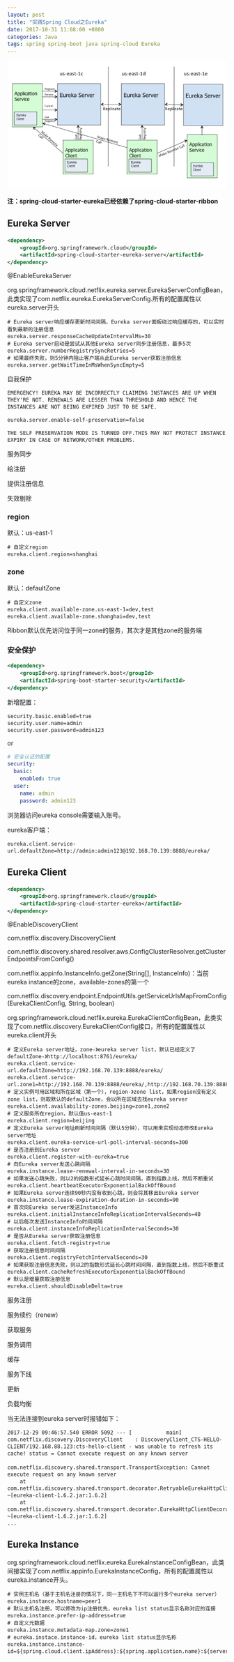 ```yaml
---
layout: post
title: "实践Spring Cloud之Eureka"
date: 2017-10-31 11:08:00 +0800
categories: Java
tags: spring spring-boot java spring-cloud Eureka
---
```


![Spring Cloud Eureka Architecture](/images/spring-cloud-eureka-architecture.png)

**注：spring-cloud-starter-eureka已经依赖了spring-cloud-starter-ribbon**

## Eureka Server

```xml
<dependency>
	<groupId>org.springframework.cloud</groupId>
	<artifactId>spring-cloud-starter-eureka-server</artifactId>
</dependency>
```

@EnableEurekaServer

org.springframework.cloud.netflix.eureka.server.EurekaServerConfigBean，此类实现了com.netflix.eureka.EurekaServerConfig.所有的配置属性以eureka.server开头

```properties
# Eureka server响应缓存更新时间间隔，Eureka server面板绕过响应缓存的，可以实时看到最新的注册信息
eureka.server.responseCacheUpdateIntervalMs=30
# Eureka server启动是尝试从其他Eureka server同步注册信息，最多5次
eureka.server.numberRegistrySyncRetries=5
# 如果最终失败，则5分钟内阻止客户端从此Eureka server获取注册信息
eureka.server.getWaitTimeInMsWhenSyncEmpty=5
```



自我保护

```
EMERGENCY! EUREKA MAY BE INCORRECTLY CLAIMING INSTANCES ARE UP WHEN THEY'RE NOT. RENEWALS ARE LESSER THAN THRESHOLD AND HENCE THE INSTANCES ARE NOT BEING EXPIRED JUST TO BE SAFE.
```

```properties
eureka.server.enable-self-preservation=false
```

```
THE SELF PRESERVATION MODE IS TURNED OFF.THIS MAY NOT PROTECT INSTANCE EXPIRY IN CASE OF NETWORK/OTHER PROBLEMS.
```

服务同步

给注册

提供注册信息

失效剔除

### region

默认：us-east-1

```properties
# 自定义region
eureka.client.region=shanghai
```

### zone

默认：defaultZone

```properties
# 自定义zone
eureka.client.available-zone.us-east-1=dev,test
eureka.client.available-zone.shanghai=dev,test
```

Ribbon默认优先访问位于同一zone的服务，其次才是其他zone的服务端

### 安全保护

```xml
<dependency>  
    <groupId>org.springframework.boot</groupId>  
    <artifactId>spring-boot-starter-security</artifactId>  
</dependency>
```

新增配置：

```properties
security.basic.enabled=true
security.user.name=admin
security.user.password=admin123
```

or

```yaml
# 安全认证的配置  
security:
  basic:
    enabled: true
  user:
    name: admin
    password: admin123
```

浏览器访问eureka console需要输入账号。

eureka客户端：

```properties
eureka.client.service-url.defaultZone=http://admin:admin123@192.168.70.139:8888/eureka/
```



## Eureka Client

```xml
<dependency>
	<groupId>org.springframework.cloud</groupId>
	<artifactId>spring-cloud-starter-eureka</artifactId>
</dependency>
```

@EnableDiscoveryClient

com.netflix.discovery.DiscoveryClient

com.netflix.discovery.shared.resolver.aws.ConfigClusterResolver.getClusterEndpointsFromConfig()

com.netflix.appinfo.InstanceInfo.getZone(String[], InstanceInfo)：当前eureka instance的zone，available-zones的第一个

com.netflix.discovery.endpoint.EndpointUtils.getServiceUrlsMapFromConfig(EurekaClientConfig, String, boolean)

org.springframework.cloud.netflix.eureka.EurekaClientConfigBean，此类实现了com.netflix.discovery.EurekaClientConfig接口，所有的配置属性以eureka.client开头

```properties
# 定义Eureka server地址，zone-》eureka server list，默认已经定义了defaultZone-》http://localhost:8761/eureka/
eureka.client.service-url.defaultZone=http://192.168.70.139:8888/eureka/
eureka.client.service-url.zone1=http://192.168.70.139:8888/eureka/,http://192.168.70.139:8888/eureka/
# 定义实例可用区域和所在区域（第一个），region-》zone list，如果region没有定义zone list，则取默认的defaultZone，会以所在区域去找eureka server
eureka.client.availability-zones.beijing=zone1,zone2
# 定义服务所在region，默认值us-east-1
eureka.client.region=beijing
# 定义Eureka server地址刷新时间间隔（默认5分钟），可以用来实现动态修改Eureka server地址
eureka.client.eureka-service-url-poll-interval-seconds=300
# 是否注册到Eureka server
eureka.client.register-with-eureka=true
# 向Eureka server发送心跳间隔
eureka.instance.lease-renewal-interval-in-seconds=30
# 如果发送心跳失败，则以2的指数形式延长心跳时间间隔，直到指数上线，然后不断重试
eureka.client.heartbeatExecutorExponentialBackOffBound
# 如果Eureka server连续90秒内没有收到心跳，则会将其移出Eureka server
eureka.instance.lease-expiration-duration-in-seconds=90
# 首次向Eureka server发送InstanceInfo
eureka.client.initialInstanceInfoReplicationIntervalSeconds=40
# 以后每次发送InstanceInfo时间间隔
eureka.client.instanceInfoReplicationIntervalSeconds=30
# 是否从Eureka server获取注册信息
eureka.client.fetch-registry=true
# 获取注册信息时间间隔
eureka.client.registryFetchIntervalSeconds=30
# 如果获取注册信息失败，则以2的指数形式延长心跳时间间隔，直到指数上线，然后不断重试
eureka.client.cacheRefreshExecutorExponentialBackOffBound
# 默认是增量获取注册信息
eureka.client.shouldDisableDelta=true
```



服务注册

服务续约（renew）

获取服务

服务调用

缓存

服务下线

更新

负载均衡



当无法连接到eureka server时报错如下：

```
2017-12-29 09:46:57.540 ERROR 5092 --- [           main] com.netflix.discovery.DiscoveryClient    : DiscoveryClient_CTS-HELLO-CLIENT/192.168.88.123:cts-hello-client - was unable to refresh its cache! status = Cannot execute request on any known server

com.netflix.discovery.shared.transport.TransportException: Cannot execute request on any known server
	at com.netflix.discovery.shared.transport.decorator.RetryableEurekaHttpClient.execute(RetryableEurekaHttpClient.java:111) ~[eureka-client-1.6.2.jar:1.6.2]
	at com.netflix.discovery.shared.transport.decorator.EurekaHttpClientDecorator.getApplications(EurekaHttpClientDecorator.java:134) ~[eureka-client-1.6.2.jar:1.6.2]
...
```



## Eureka Instance

org.springframework.cloud.netflix.eureka.EurekaInstanceConfigBean，此类间接实现了com.netflix.appinfo.EurekaInstanceConfig，所有的配置属性以eureka.instance开头。

```properties
# 实例主机名（基于主机名注册的情况下，同一主机名下不可以运行多个eureka server）
eureka.instance.hostname=peer1
# 默认主机名注册，可以修改为ip注册优先，eureka list status显示名称对应的连接
eureka.instance.prefer-ip-address=true
# 自定义元数据
eureka.instance.metadata-map.zone=zone1
# eureka.instace.instance-id，eureka list status显示名称
eureka.instance.instance-id=${spring.cloud.client.ipAddress}:${spring.application.name}:${server.port}
```

